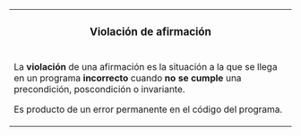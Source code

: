 <table id="card">
    <tr>
        <td align="center">
            <h3>Violación de afirmación</h3>
        </td>
    </tr>
    <tr>
        <td>
            <p>La <b>violación</b> de una afirmación es la situación a la que se llega en un programa <b>incorrecto</b> cuando <b>no se cumple</b> una precondición, poscondición o invariante.</p>
            <p>Es producto de un error permanente en el código del programa.</p>
        </td>
    </tr>
</table>